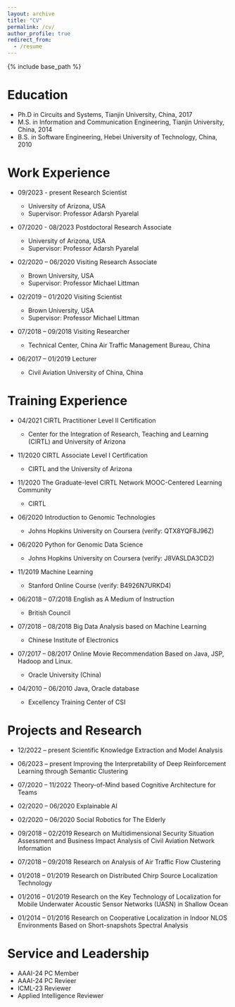 ```yaml
---
layout: archive
title: "CV"
permalink: /cv/
author_profile: true
redirect_from:
  - /resume
---
```


{% include base_path %}

Education
======
* Ph.D in Circuits and Systems, Tianjin University, China, 2017
* M.S. in Information and Communication Engineering, Tianjin University, China, 2014
* B.S. in Software Engineering, Hebei University of Technology, China, 2010

Work Experience
======
* 09/2023 - present  Research Scientist
  * University of Arizona, USA
  * Supervisor: Professor Adarsh Pyarelal

* 07/2020 - 08/2023  Postdoctoral Research Associate
  * University of Arizona, USA
  * Supervisor: Professor Adarsh Pyarelal

* 02/2020 – 06/2020  Visiting Research Associate 
  * Brown University, USA
  * Supervisor: Professor Michael Littman

* 02/2019 – 01/2020  Visiting Scientist    
  * Brown University, USA
  * Supervisor: Professor Michael Littman

* 07/2018 – 09/2018  Visiting Researcher      
  * Technical Center, China Air Traffic Management Bureau, China

* 06/2017 – 01/2019  Lecturer       
  * Civil Aviation University of China, China 

Training Experience
======
* 04/2021  CIRTL Practitioner Level II Certification   
  * Center for the Integration of Research, Teaching and Learning (CIRTL) and University of Arizona 

* 11/2020  CIRTL Associate Level I Certification   
  * CIRTL and the University of Arizona 

* 11/2020  The Graduate-level CIRTL Network MOOC-Centered Learning Community  
  * CIRTL 

* 06/2020 Introduction to Genomic Technologies   
  * Johns Hopkins University on Coursera  (verify: QTX8YQF8J96Z) 

* 06/2020  Python for Genomic Data Science   
  * Johns Hopkins University on Coursera  (verify: J8VASLDA3CD2)  

* 11/2019  Machine Learning   
  * Stanford Online Course  (verify: B4926N7URKD4) 

* 06/2018 – 07/2018 English as A Medium of Instruction  
  * British Council  

* 07/2018 – 08/2018  Big Data Analysis based on Machine Learning 
  * Chinese Institute of Electronics 

* 07/2017 – 08/2017  Online Movie Recommendation Based on Java, JSP, Hadoop and Linux. 
  * Oracle University (China) 

* 04/2010 – 06/2010  Java, Oracle database 
  * Excellency Training Center of CSI 

Projects and Research
======
* 12/2022 – present Scientific Knowledge Extraction and Model Analysis

* 06/2023 – present Improving the Interpretability of Deep Reinforcement Learning through Semantic Clustering

* 07/2020 – 11/2022 Theory-of-Mind based Cognitive Architecture for Teams

* 02/2020 – 06/2020 Explainable AI

* 02/2020 – 06/2020 Social Robotics for The Elderly

* 09/2018 – 02/2019 Research on Multidimensional Security Situation Assessment and Business Impact Analysis of Civil Aviation Network Information

* 07/2018 – 09/2018 Research on Analysis of Air Traffic Flow Clustering

* 01/2018 – 01/2019 Research on Distributed Chirp Source Localization Technology

* 01/2016 – 01/2019 Research on the Key Technology of Localization for Mobile Underwater Acoustic Sensor Networks (UASN) in Shallow Ocean

* 01/2014 – 01/2016 Research on Cooperative Localization in Indoor NLOS Environments Based on Short-snapshots Spectral Analysis

Service and Leadership
======
* AAAI-24 PC Member
* AAAI-24 PC Revieer
* ICML-23 Reviewer
* Applied Intelligence Reviewer
